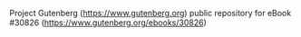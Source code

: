 Project Gutenberg (https://www.gutenberg.org) public repository for eBook #30826 (https://www.gutenberg.org/ebooks/30826)
